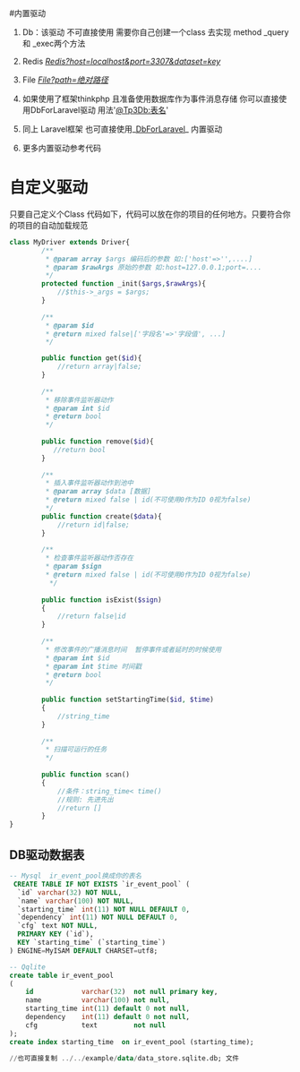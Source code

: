 #内置驱动
1. Db：该驱动 不可直接使用 需要你自己创建一个class 去实现 method _query 和 _exec两个方法

1. Redis _<u>Redis?host=localhost&port=3307&dataset=key</u>_

1. File _<u>File?path=绝对路径</u>_

1. 如果使用了框架thinkphp  且准备使用数据库作为事件消息存储 你可以直接使用DbForLaravel驱动 用法'<u>@Tp3Db:表名</u>'

1. 同上 Laravel框架 也可直接使用_<u>DbForLaravel</u>_ 内置驱动

1. 更多内置驱动参考代码
 
# 自定义驱动
只要自己定义个Class 代码如下，代码可以放在你的项目的任何地方。只要符合你的项目的自动加载规范
```php
class MyDriver extends Driver{
        /**
         * @param array $args 编码后的参数 如:['host'=>'',....]
         * @param $rawArgs 原始的参数 如:host=127.0.0.1;port=....
         */
        protected function _init($args,$rawArgs){
            //$this->_args = $args;
        }
 
        /**
         * @param $id
         * @return mixed false|['字段名'=>'字段值', ...]
         */

        public function get($id){
            //return array|false; 
        }
    
        /**
         * 移除事件监听器动作
         * @param int $id
         * @return bool
         */
    
        public function remove($id){
           //return bool
        }
    
        /**
         * 插入事件监听器动作到池中
         * @param array $data [数据]
         * @return mixed false | id(不可使用0作为ID 0视为false)
         */
        public function create($data){
            //return id|false;
        }
    
        /**
         * 检查事件监听器动作否存在
         * @param $sign
         * @return mixed false | id(不可使用0作为ID 0视为false)
          */
    
        public function isExist($sign)
        {
            //return false|id
        }
    
        /**
         * 修改事件的广播消息时间  暂停事件或者延时的时候使用
         * @param int $id
         * @param int $time 时间戳
         * @return bool
         */
    
        public function setStartingTime($id, $time)
        {
            //string_time
        }
    
        /**
         * 扫描可运行的任务
         */
    
        public function scan()
        {
            //条件：string_time< time() 
            //规则: 先进先出
            //return []
        }
}
```

## DB驱动数据表
```sql
-- Mysql  ir_event_pool换成你的表名
 CREATE TABLE IF NOT EXISTS `ir_event_pool` (
  `id` varchar(32) NOT NULL,
  `name` varchar(100) NOT NULL,
  `starting_time` int(11) NOT NULL DEFAULT 0,
  `dependency` int(11) NOT NULL DEFAULT 0,
  `cfg` text NOT NULL,
  PRIMARY KEY (`id`),
  KEY `starting_time` (`starting_time`)
) ENGINE=MyISAM DEFAULT CHARSET=utf8;
```
```sql
-- Qqlite
create table ir_event_pool
(
    id            varchar(32)  not null primary key,
    name          varchar(100) not null,
    starting_time int(11) default 0 not null,
    dependency    int(11) default 0 not null,
    cfg           text         not null
);
create index starting_time  on ir_event_pool (starting_time);

//也可直接复制 ../../example/data/data_store.sqlite.db; 文件
```